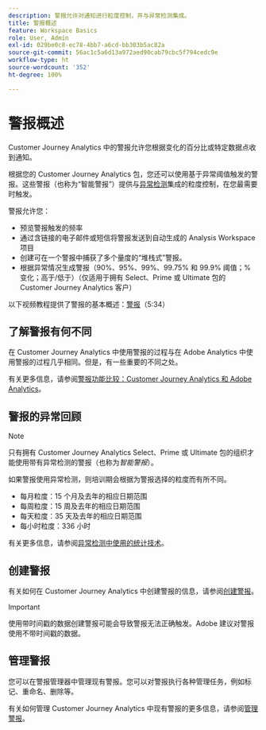```yaml
---
description: 警报允许对通知进行粒度控制，并与异常检测集成。
title: 警报概述
feature: Workspace Basics
role: User, Admin
exl-id: 029be0c8-ec78-4bb7-a6cd-bb303b5ac82a
source-git-commit: 56ac1c5a6d13a972aed90cab79cbc5f794cedc9e
workflow-type: ht
source-wordcount: '352'
ht-degree: 100%

---
```


# 警报概述

Customer Journey Analytics 中的警报允许您根据变化的百分比或特定数据点收到通知。

根据您的 Customer Journey Analytics 包，您还可以使用基于异常阈值触发的警报。这些警报（也称为“智能警报”）提供与[异常检测](/help/analysis-workspace/c-anomaly-detection/anomaly-detection.md)集成的粒度控制，在您最需要时触发。

警报允许您：

* 预览警报触发的频率
* 通过含链接的电子邮件或短信将警报发送到自动生成的 Analysis Workspace 项目
* 创建可在一个警报中捕获了多个量度的“堆栈式”警报。
* 根据异常情况生成警报（90%、95%、99%、99.75% 和 99.9% 阈值；% 变化；高于/低于）（仅适用于拥有 Select、Prime 或 Ultimate 包的 Customer Journey Analytics 客户）

以下视频教程提供了警报的基本概述：[警报](https://experienceleague.adobe.com/docs/analytics-learn/tutorials/data-science/intelligent-alerts.html?lang=zh-Hans)（5:34）

## 了解警报有何不同

在 Customer Journey Analytics 中使用警报的过程与在 Adobe Analytics 中使用警报的过程几乎相同。但是，有一些重要的不同之处。

有关更多信息，请参阅[警报功能比较：Customer Journey Analytics 和 Adobe Analytics](/help/components/c-intelligent-alerts/alerts-feature-comparison.md)。

## 警报的异常回顾

>[!NOTE]
>
>只有拥有 Customer Journey Analytics Select、Prime 或 Ultimate 包的组织才能使用带有异常检测的警报（也称为&#x200B;_智能警报_）。

如果警报使用异常检测，则培训期会根据为警报选择的粒度而有所不同。

* 每月粒度：15 个月及去年的相应日期范围
* 每周粒度：15 周及去年的相应日期范围
* 每天粒度：35 天及去年的相应日期范围
* 每小时粒度：336 小时

有关更多信息，请参阅[异常检测中使用的统计技术](/help/analysis-workspace/c-anomaly-detection/statistics-anomaly-detection.md)。

## 创建警报

有关如何在 Customer Journey Analytics 中创建警报的信息，请参阅[创建警报](/help/components/c-intelligent-alerts/alert-builder.md)。

>[!IMPORTANT]
>
>使用带时间戳的数据创建警报可能会导致警报无法正确触发。Adobe 建议对警报使用不带时间戳的数据。

## 管理警报

您可以在警报管理器中管理现有警报。您可以对警报执行各种管理任务，例如标记、重命名、删除等。

有关如何管理 Customer Journey Analytics 中现有警报的更多信息，请参阅[管理警报](/help/components/c-intelligent-alerts/alert-manager.md)。
